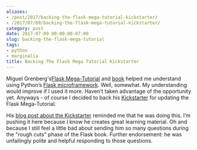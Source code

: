 ```yaml
---
aliases:
- /post/2017/backing-the-flask-mega-tutorial-kickstarter/
- /2017/07/09/backing-the-flask-mega-tutorial-kickstarter/
category: post
date: 2017-07-09 00:00:00-07:00
slug: backing-the-flask-mega-tutorial
tags:
- python
- marginalia
title: Backing The Flask Mega Tutorial Kickstarter
---
```


Miguel Grenberg's[Flask Mega-Tutorial](https://blog.miguelgrinberg.com/post/the-flask-mega-tutorial-part-i-hello-world) and [book](https://flaskbook.com/) helped me understand using Python’s [Flask microframework](http://flask.pocoo.org/). Well, somewhat. My understanding would improve if I used it more. Haven’t taken advantage of the opportunity yet. Anyways - of course I decided to back his [Kickstarter](https://www.kickstarter.com/projects/1124925856/the-new-and-improved-flask-mega-tutorial/) for updating the Flask Mega-Tutorial.

His [blog post about the Kickstarter](https://blog.miguelgrinberg.com/post/the-flask-mega-tutorial-kickstarter) reminded me that he was doing this. I’m pushing it here because I know he creates great learning material. Oh and because I still feel a little bad about sending him so many questions during the "rough cuts" phase of the Flask book. Further endorsement: he was unfailingly polite and helpful responding to those questions.
